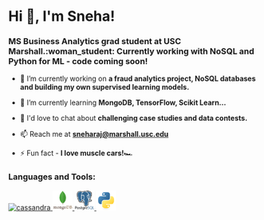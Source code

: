 <h1 align="left">Hi 👋, I'm Sneha!</h1>
<h3 align="left">MS Business Analytics grad student at USC Marshall.:woman_student: Currently working with NoSQL and Python for ML - code coming soon!</h3>

- 🔭 I’m currently working on **a fraud analytics project, NoSQL databases and building my own supervised learning models.**

- 🌱 I’m currently learning **MongoDB, TensorFlow, Scikit Learn...**

- 💬 I'd love to chat about **challenging case studies and data contests.**

- 📫 Reach me at **sneharaj@marshall.usc.edu**

- ⚡ Fun fact - **I love muscle cars!**:racing_car:


<h3 align="left">Languages and Tools:</h3>
<p align="left"> <a href="https://cassandra.apache.org/" target="_blank"> <img src="https://www.vectorlogo.zone/logos/apache_cassandra/apache_cassandra-icon.svg" alt="cassandra" width="40" height="40"/> </a> <a href="https://www.java.com" target="_blank">  <a href="https://www.mongodb.com/" target="_blank"> <img src="https://raw.githubusercontent.com/devicons/devicon/master/icons/mongodb/mongodb-original-wordmark.svg" alt="mongodb" width="40" height="40"/> </a> <a href="https://www.postgresql.org" target="_blank"> <img src="https://raw.githubusercontent.com/devicons/devicon/master/icons/postgresql/postgresql-original-wordmark.svg" alt="postgresql" width="40" height="40"/> </a> <a href="https://www.python.org" target="_blank"> <img src="https://raw.githubusercontent.com/devicons/devicon/master/icons/python/python-original.svg" alt="python" width="40" height="40"/> </a> </p>

